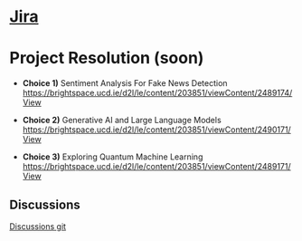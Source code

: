 # [Jira](https://supersaiyansucd.atlassian.net/jira/software/projects/SUP/boards/1)

# Project Resolution (soon)
  - **Choice 1)**
 Sentiment Analysis For Fake News Detection https://brightspace.ucd.ie/d2l/le/content/203851/viewContent/2489174/View

  - **Choice 2)**
Generative AI and Large Language Models  https://brightspace.ucd.ie/d2l/le/content/203851/viewContent/2490171/View

  - **Choice 3)**
Exploring Quantum Machine Learning https://brightspace.ucd.ie/d2l/le/content/203851/viewContent/2489171/View

## Discussions
[Discussions git](https://github.com/soggyfox/WIP_Temp/discussions )
